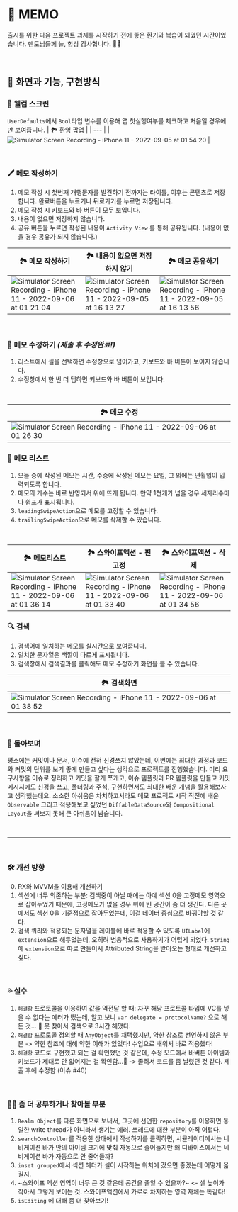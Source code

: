 # 🌱 MEMO 

출시를 위한 다음 프로젝트 과제를 시작하기 전에 좋은 환기와 복습이 되었던 시간이었습니다. 멘토님들께 늘, 항상 감사합니다. 🙇‍♂️

<br>

## 📱 화면과 기능, 구현방식

### 🤗 웰컴 스크린 
 `UserDefaults`에서 `Bool`타입 변수를 이용해 앱 첫실행여부를 체크하고 처음일 경우에만 보여줍니다.
| 🏞 환영 팝업 | 
| --- |
| ![Simulator Screen Recording - iPhone 11 - 2022-09-05 at 01 54 20](https://user-images.githubusercontent.com/51395335/188351455-41f40215-f24a-40d3-bc50-5bbaa48b51d0.gif) |

<br>

### 🖊 메모 작성하기 
1. 메모 작성 시 첫번째 개행문자를 발견하기 전까지는 타이틀, 이후는 콘텐츠로 저장합니다. 완료버튼을 누르거나 뒤로가기를 누르면 저장됩니다.
2. 메모 작성 시 키보드와 바 버튼이 모두 보입니다. 
2. 내용이 없으면 저장하지 않습니다. 
3. 공유 버튼을 누르면 작성된 내용이 `Activity View` 를 통해 공유됩니다. (내용이 없을 경우 공유가 되지 않습니다.)

| 🏞 메모 작성하기   |  🏞 내용이 없으면 저장하지 않기    | 🏞 메모 공유하기 |
|---|---|---|
| ![Simulator Screen Recording - iPhone 11 - 2022-09-06 at 01 21 04](https://user-images.githubusercontent.com/51395335/188488775-0cb51536-fa66-4f39-98bb-7b56aab3851e.gif) | ![Simulator Screen Recording - iPhone 11 - 2022-09-05 at 16 13 27](https://user-images.githubusercontent.com/51395335/188389038-5925d2d5-3b09-4d33-9631-e8d0d94378e1.gif) | ![Simulator Screen Recording - iPhone 11 - 2022-09-05 at 16 13 56](https://user-images.githubusercontent.com/51395335/188389183-a51f0094-e4ee-4b07-bc93-87400655273e.gif) |

<br>

### 📝 메모 수정하기 _(제출 후 수정완료!)_
1. 리스트에서 셀을 선택하면 수정창으로 넘어가고, 키보드와 바 버튼이 보이지 않습니다. 
2. 수정창에서 한 번 더 탭하면 키보드와 바 버튼이 보입니다. 

<br>

| 🏞 메모 수정 | 
| --- |
| ![Simulator Screen Recording - iPhone 11 - 2022-09-06 at 01 26 30](https://user-images.githubusercontent.com/51395335/188489244-5c807f17-1f5c-487e-a4d8-193ab9816389.gif) |

### 🧩 메모 리스트 
1. 오늘 중에 작성된 메모는 시간, 주중에 작성된 메모는 요일, 그 외에는 년월입이 입력되도록 합니다. 
2. 메모의 개수는 바로 반영되서 위에 뜨게 됩니다. 만약 1천개가 넘을 경우 세자리수마다 쉼표가 표시됩니다. 
3. `leadingSwipeAction`으로 메모를 고정할 수 있습니다.
4. `trailingSwipeAction`으로 메모를 삭제할 수 있습니다. 

<br>

| 🏞 메모리스트  |  🏞 스와이프액션 - 핀 고정   | 🏞 스와이프액션 - 삭제|
|---|---|---|
| ![Simulator Screen Recording - iPhone 11 - 2022-09-06 at 01 36 14](https://user-images.githubusercontent.com/51395335/188490251-824f7249-d15d-4706-b99c-6ae236a12365.gif) | ![Simulator Screen Recording - iPhone 11 - 2022-09-06 at 01 33 40](https://user-images.githubusercontent.com/51395335/188490025-7e67b282-492d-432e-9e54-8e3fb55e7da1.gif) | ![Simulator Screen Recording - iPhone 11 - 2022-09-06 at 01 34 56](https://user-images.githubusercontent.com/51395335/188490145-2f89af7c-a0c2-4622-9c17-dee04adac403.gif)|


### 🔍 검색
1. 검색어에 일치하는 메모를 실시간으로 보여줍니다.
2. 일치한 문자열은 색깔이 다르게 표시됩니다. 
3. 검색창에서 검색결과를 클릭해도 메모 수정하기 화면을 볼 수 있습니다.

| 🏞 검색화면 | 
| --- |
| ![Simulator Screen Recording - iPhone 11 - 2022-09-06 at 01 38 52](https://user-images.githubusercontent.com/51395335/188490539-75b44e2b-4b2b-498e-bc8d-7f785e5dd613.gif) |


<br>


### 💭 돌아보며
평소에는 커밋이나 문서, 이슈에 전혀 신경쓰지 않았는데, 이번에는 최대한 과정과 코드와 커밋의 단위를 보기 좋게 만들고 싶다는 생각으로 프로젝트를 진행했습니다.
미리 요구사항을 이슈로 정리하고 커밋을 잘개 쪼개고, 이슈 템플릿과 PR 템플릿을 만들고 커밋 메시지에도 신경을 쓰고, 폴더링과 주석, 구현하면서도 최대한 배운 개념을 활용해보자고 생각했는데요. 
소소한 아쉬움은 차치하고서라도 메모 프로젝트 시작 직전에 배운 `Observable` 그리고 적용해보고 싶었던 `DiffableDataSource`와 `Compositional Layout`을 써보지 못해 큰 아쉬움이 남습니다. 

<br>

---

<br>

### 🛠 개선 방향
0. RX와 MVVM을 이용해 개선하기 
1. 섹션에 너무 의존하는 부분: 검색중이 아닐 때에는 아예 섹션 0을 고정메모 영역으로 잡아두었기 때문에, 고정메모가 없을 경우 위에 빈 공간이 좀 더 생긴다. 다른 곳에서도 섹션 0을 기준점으로 잡아두었는데, 이걸 데이터 중심으로 바꿔야할 것 같다. 
2. 검색 쿼리와 적용되는 문자열을 레이블에 바로 적용할 수 있도록 `UILabel`에 `extension`으로 해두었는데, 오히려 범용적으로 사용하기가 어렵게 되었다. `String` 에 `extension`으로 따로 만들어서 Attributed String을 받아오는 형태로 개선하고 싶다. 

<br>

### 💦 실수
1. `해결함` 프로토콜을 이용하여 값을 역전달 할 때: 자꾸 해당 프로토콜 타입에 VC를 넣을 수 없다는 에러가 떴는데, 알고 보니 `var delegate = protocolName?` 으로 해둔 것... 🤦 못 찾아서 검색으로 3시간 헤맸다. 
2. `해결함` 프로토콜 정의할 때 `AnyObject`를 채택했지만, 약한 참조로 선언하지 않은 부분 -> 약한 참조에 대해 약한 이해가 있었다! 수업으로 배워서 바로 적용했다! 
3. `해결함` 코드로 구현했고 되는 걸 확인했던 것 같은데, 수정 모드에서 바버튼 아이템과 키보드가 제대로 안 없어지는 걸 확인함...🥲 -> 졸려서 코드를 좀 날렸던 것 같다. 제출 후에 수정함 (이슈 #40)

<br>

### 🤷‍♀️ 좀 더 공부하거나 찾아볼 부분
1. `Realm Object`를 다른 화면으로 보내서, 그곳에 선언한 `repository`를 이용하면 동일한 write thread가 아니라서 생기는 에러. 쓰레드에 대한 부분이 아직 어렵다.
2. `searchController`를 적용한 상태에서 작성하기를 클릭하면, 시뮬레이터에서는 네비게이션 바가 안의 아이템 크기에 맞춰 자동으로 줄어들지만 왜 디바이스에서는 네비게이션 바가 자동으로 안 줄어들까? 
3. `inset grouped`에서 섹션 헤더가 셀이 시작하는 위치에 갔으면 좋겠는데 어떻게 옮길지. 
4. ~스와이프 액션 영역이 너무 큰 것 같은데 공간을 줄일 수 있을까?~ <- 셀 높이가 작아서 그렇게 보이는 것. 스와이프액션에서 가로로 차지하는 영역 자체는 똑같다! 
5. `isEditing` 에 대해 좀 더 찾아보기! 
